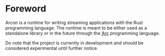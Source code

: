 # Foreword

Arcon is a runtime for writing streaming applications with the Rust programming language.
The runtime is meant to be either used as a standalone library or in the future through the [Arc](https://github.com/cda-group/arc) programming language.

Do note that the project is currently in development and should be considered experimental until further notice.
